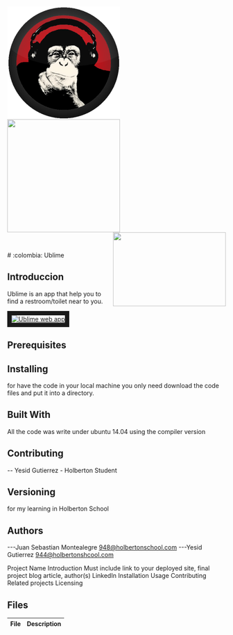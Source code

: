 <p>
<img width="260" height="260" src="static/img/MrUblime5.png" align="left" >
<img width="260" height="260" src="" align="center" >
<img width="260" height="170" src="https://davidjohncoleman.com/wp-djc/wp-content/uploads/2017/06/HBTN-Borderless-CMYK-Logo-Vertical-Color-Black@1200ppi-300x236.png" align="right" >
</p>
<pre>










</pre>
# :colombia: Ublime


## Introduccion

Ublime is an app that help you to find a restroom/toilet near to you.

<a href="http://www.youtube.com/watch?feature=player_embedded&v=3q8mkka59KU
" target="_blank"><img src="http://img.youtube.com/vi/3q8mkka59KU/0.jpg" 
alt="Ublime web app" width="520" height="260" border="10" align="center" /></a>


## Prerequisites

## Installing

for have the code in your local machine you only need download the code files and put it into a directory.
## Built With

All the code was write under ubuntu 14.04 using the compiler version            


## Contributing

-- Yesid Gutierrez - Holberton Student                                          

## Versioning
for my learning in Holberton School

## Authors

---Juan Sebastian Montealegre 948@holbertonschool.com
---Yesid Gutierrez  944@holbertonshcool.com                                    

Project Name
Introduction
Must include link to your deployed site, final project blog article, author(s) LinkedIn
Installation
Usage
Contributing
Related projects
Licensing

## Files

|             File               |             Description                  |
|--------------------------------| ---------------------------------------- |
